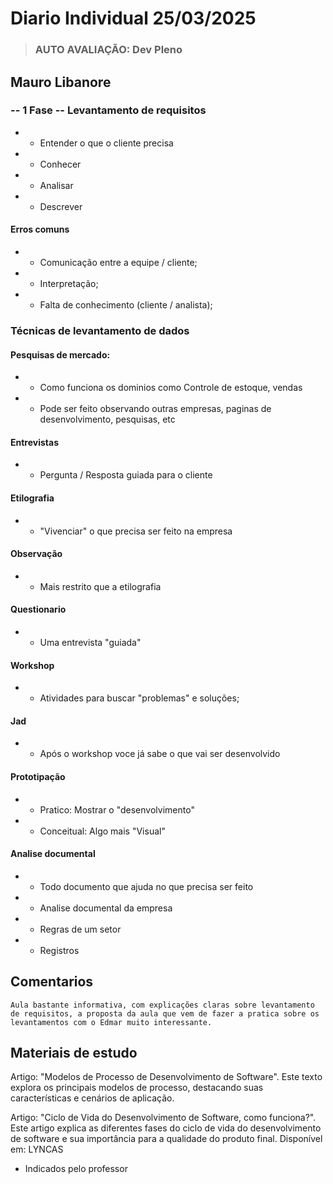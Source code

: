 # Diario Individual 25/03/2025 
> ### AUTO AVALIAÇÃO: Dev Pleno
## Mauro Libanore


### -- 1 Fase -- Levantamento de requisitos
- * Entender o que o cliente precisa
- * Conhecer
- * Analisar
- * Descrever 

#### Erros comuns 
- * Comunicação entre a equipe / cliente;
- * Interpretação;
- * Falta de conhecimento (cliente / analista);

### Técnicas de levantamento de dados
#### Pesquisas de mercado: 
- * Como funciona os dominios como Controle de estoque, vendas
- * Pode ser feito observando outras empresas, paginas de desenvolvimento, pesquisas, etc

#### Entrevistas
- * Pergunta / Resposta guiada para o cliente

#### Etilografia
- * "Vivenciar" o que precisa ser feito na empresa

#### Observação
- * Mais restrito que a etilografia

#### Questionario
- * Uma entrevista "guiada"

#### Workshop
- * Atividades para buscar "problemas" e soluções;

#### Jad
- * Após o workshop voce já sabe o que vai ser desenvolvido

#### Prototipação
- * Pratico: Mostrar o "desenvolvimento"
- * Conceitual: Algo mais "Visual"

#### Analise documental
- * Todo documento que ajuda no que precisa ser feito
- * Analise documental da empresa
- * Regras de um setor
- * Registros

 ## Comentarios
    Aula bastante informativa, com explicações claras sobre levantamento de requisitos, a proposta da aula que vem de fazer a pratica sobre os levantamentos com o Edmar muito interessante.

## Materiais de estudo

Artigo: "Modelos de Processo de Desenvolvimento de Software". Este texto explora os principais modelos de processo, destacando suas características e cenários de aplicação.

Artigo: "Ciclo de Vida do Desenvolvimento de Software, como funciona?". Este artigo explica as diferentes fases do ciclo de vida do desenvolvimento de software e sua importância para a qualidade do produto final. Disponível em: LYNCAS 
- Indicados pelo professor



